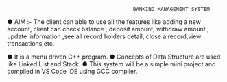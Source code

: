 
                                             BANKING MANAGEMENT SYSTEM
                                                            
● AIM :- The client can able to use all the features like adding a new account, client can check balance , deposit amount, withdraw amount , update information ,see all record holders detail, close a record,view transactions,etc.

● It is a menu driven C++ program. 
● Concepts of Data Structure are used like Linked List and Stack. ● This system will be a simple mini project and compiled in VS Code IDE using GCC compiler.
